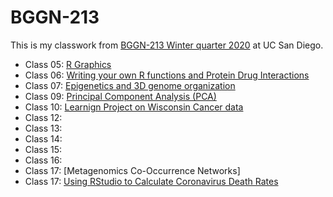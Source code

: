 # BGGN-213


This is my classwork from [BGGN-213 Winter quarter 2020](https://bioboot.github.io/bggn213_W20/) at UC San Diego.

- Class 05: [R Graphics](https://github.com/emtrujillo-lab/bggn213/blob/master/Class05/class05/Class-05.md)
- Class 06: [Writing your own R functions and Protein Drug Interactions](https://github.com/emtrujillo-lab/bggn213/blob/master/Class06/class_6/Class-6-hw.md)
- Class 07: [Epigenetics and 3D genome organization](https://github.com/emtrujillo-lab/bggn213/blob/master/class%2007/class7%20updated/class07-updated.md)
- Class 09: [Principal Component Analysis (PCA)](https://github.com/emtrujillo-lab/bggn213/blob/master/Class09/Class9/Class9-updated.md)
- Class 10: [Learnign Project on Wisconsin Cancer data](https://github.com/emtrujillo-lab/bggn213/blob/master/Class10/class%2010%20updated/class-10-updated.md)
- Class 12:
- Class 13:
- Class 14:
- Class 15:
- Class 16:
- Class 17: [Metagenomics Co-Occurrence Networks]
- Class 17: [Using RStudio to Calculate Coronavirus Death Rates](https://github.com/emtrujillo-lab/bggn213/blob/master/class17/class17/class17.md)



